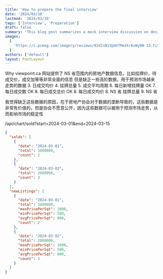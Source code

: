 ```yaml
---
title: 'How to prepare the final interview'
date: '2024/03/10'
lastmod: '2024/03/10'
tags: ['Interview', 'Preparation']
draft: false
summary: 'This blog post summarizes a mock interview discussion on designing a minimalist version (MVP) of Amazon Prime Video. It explores the core functionalities and considerations for building a large-scale video streaming platform.'
images:
  [
    'https://i.pcmag.com/imagery/reviews/02dIsBiVpmVTMeXkrKxWy0W-13.fit_lim.size_1050x591.v1582749138.png',
  ]
authors: ['default']
layout: PostLayout
---
```


Why
viewpoint.ca 网站提供了 NS 省范围内的房地产数据信息，比如挂牌价，待成交价，成交加等等非常全面的信息
但是缺乏一些高阶数据，用于预测市场越来走势的数据 3. 日成交均价 4. 挂牌总量 5. 成交平均周期 6. 每日新增挂牌量 OK 7. 每日成交数 OK 8. 每日成交总价 OK 8. 每日成交均价 8. NS 省 挂牌总量 9. NS 省

我觉得缺乏这些数据的原因，在于房地产协会对于数据的垄断导致的，这些数据是非常有价值的，但是协会不愿意公开，因为这些数据可以被用于预测市场走势，从而影响市场的稳定性

/api/chart/sold?start=2024-03-01&end=2024-03-15

```json
{
  "solds": [
    {
      "date": "2024-03-01",
      "total": 1000000,
      "count": 2
    },
    {
      "date": "2024-03-02",
      "total": 2000000,
      "count": 3
    }
  ],
  "newListings": [
    {
      "date": "2024-03-01",
      "total": 1000000,
      "maxPricePerSqt": 1000,
      "minPricePerSqt": 500,
      "avgPricePerSqt": 800,
      "count": 2
    },
    {
      "date": "2024-03-02",
      "total": 2000000,
      "maxPricePerSqt": 1000,
      "minPricePerSqt": 500,
      "avgPricePerSqt": 800,
      "count": 3
    }
  ]
}
```
